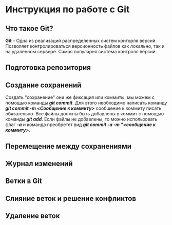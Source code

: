 # Инструкция по работе с Git

## Что такое Git?
**Git** - Одна из реализаций распределенных систем конторля версий. Позволяет контролироваться версионность файлов как локально, так и на удаленном сервере. Самая популарня система контроля версий
## Подготовка репозитория

## Создание сохранений 
Создать "сохранение" они же фиксация или коммиты, мы можем с помощью команды __*git commit*__. Для этого необходимо написать команду __*git commit -m <Сообщение к коммиту>*__ сообщение к коммиту писать обязательно. Все файлы должны быть добавлены в коммит с помощью команды __*git add*__. Если файлы не добавлены, то можно использовать флаг __*-a*__ и команда преобретет вид __*git commit -a -m "<сообщение к коммиту>*__.

## Перемещение между сохранениями 

## Журнал изменений

## Ветки в Git

## Слияние веток и решение конфликтов

## Удаление веток
